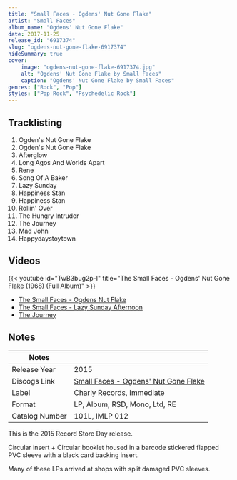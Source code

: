 ```yaml
---
title: "Small Faces - Ogdens' Nut Gone Flake"
artist: "Small Faces"
album_name: "Ogdens' Nut Gone Flake"
date: 2017-11-25
release_id: "6917374"
slug: "ogdens-nut-gone-flake-6917374"
hideSummary: true
cover:
    image: "ogdens-nut-gone-flake-6917374.jpg"
    alt: "Ogdens' Nut Gone Flake by Small Faces"
    caption: "Ogdens' Nut Gone Flake by Small Faces"
genres: ["Rock", "Pop"]
styles: ["Pop Rock", "Psychedelic Rock"]
---
```


## Tracklisting
1. Ogden's Nut Gone Flake
2. Ogden's Nut Gone Flake
3. Afterglow
4. Long Agos And Worlds Apart
5. Rene
6. Song Of A Baker
7. Lazy Sunday
8. Happiness Stan
9. Happiness Stan
10. Rollin' Over
11. The Hungry Intruder
12. The Journey
13. Mad John
14. Happydaystoytown

## Videos
{{< youtube id="TwB3bug2p-I" title="The Small Faces - Ogdens' Nut Gone Flake (1968) (Full Album)" >}}
- [The Small Faces - Ogdens Nut Flake](https://www.youtube.com/watch?v=rCjrF2wWuSg)
- [The Small Faces - Lazy Sunday Afternoon](https://www.youtube.com/watch?v=zXeRB-3nDR8)
- [The Journey](https://www.youtube.com/watch?v=ffOy_wQO9LE)


## Notes

| Notes          |             |
| ---------------| ----------- |
| Release Year   | 2015 |
| Discogs Link   | [Small Faces - Ogdens' Nut Gone Flake](https://www.discogs.com/release/6917374-Small-Faces-Ogdens-Nut-Gone-Flake) |
| Label          | Charly Records, Immediate |
| Format         | LP, Album, RSD, Mono, Ltd, RE |
| Catalog Number | 101L, IMLP 012 |

This is the 2015 Record Store Day release.  Circular insert + Circular booklet housed in a barcode stickered flapped PVC sleeve with a black card backing insert.  Many of these LPs arrived at shops with split damaged PVC sleeves.

